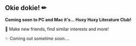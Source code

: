 ## Okie dokie! ✏

**Coming soon to PC and Mac it's... Huxy Huxy Literature Club!**

💬 Make new friends, find similar interests and more!

✨ Coming out *sometime soon...*.
